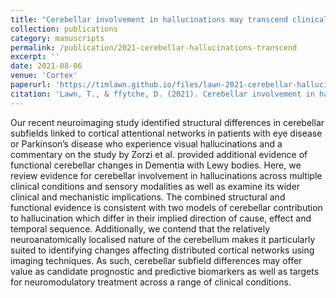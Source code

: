 ```yaml
---
title: "Cerebellar involvement in hallucinations may transcend clinical conditions and perceptual modalities"
collection: publications
category: manuscripts
permalink: /publication/2021-cerebellar-hallucinations-transcend
excerpt: ''
date: 2021-08-06
venue: 'Cortex'
paperurl: 'https://timlawn.github.io/files/lawn-2021-cerebellar-hallucinations-transcend.pdf'
citation: 'Lawn, T., & ffytche, D. (2021). Cerebellar involvement in hallucinations may transcend clinical conditions and perceptual modalities. <i>Cortex</i>.'
---
```


Our recent neuroimaging study identified structural differences in cerebellar subfields linked to cortical attentional networks in patients with eye disease or Parkinson’s disease who experience visual hallucinations and a commentary on the study by Zorzi et al. provided additional evidence of functional cerebellar changes in Dementia with Lewy bodies. Here, we review evidence for cerebellar involvement in hallucinations across multiple clinical conditions and sensory modalities as well as examine its wider clinical and mechanistic implications. The combined structural and functional evidence is consistent with two models of cerebellar contribution to hallucination which differ in their implied direction of cause, effect and temporal sequence. Additionally, we contend that the relatively neuroanatomically localised nature of the cerebellum makes it particularly suited to identifying changes affecting distributed cortical networks using imaging techniques. As such, cerebellar subfield differences may offer value as candidate prognostic and predictive biomarkers as well as targets for neuromodulatory treatment across a range of clinical conditions.
